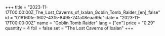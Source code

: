+++
title = "2023-11-17T00:00:00Z_The_Lost_Caverns_of_Ixalan_Goblin_Tomb_Raider_[en]_false"
id = "018160fe-f602-43f5-8495-241a08eaa69c"
date = "2023-11-17T00:00:00Z"
name = "Goblin Tomb Raider"
lang = ["en"]
price = "0.29"
quantity = 4
foil = false
set = "The Lost Caverns of Ixalan"
+++
